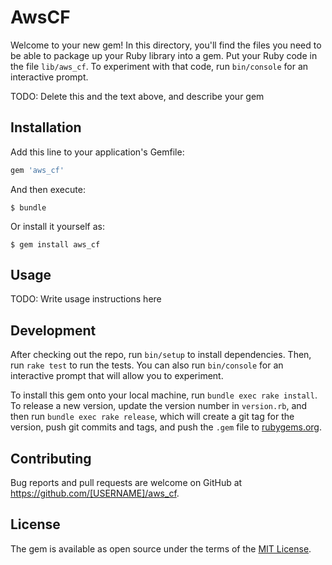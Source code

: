 # AwsCF

Welcome to your new gem! In this directory, you'll find the files you need to be able to package up your Ruby library into a gem. Put your Ruby code in the file `lib/aws_cf`. To experiment with that code, run `bin/console` for an interactive prompt.

TODO: Delete this and the text above, and describe your gem

## Installation

Add this line to your application's Gemfile:

```ruby
gem 'aws_cf'
```

And then execute:

    $ bundle

Or install it yourself as:

    $ gem install aws_cf

## Usage

TODO: Write usage instructions here

## Development

After checking out the repo, run `bin/setup` to install dependencies. Then, run `rake test` to run the tests. You can also run `bin/console` for an interactive prompt that will allow you to experiment.

To install this gem onto your local machine, run `bundle exec rake install`. To release a new version, update the version number in `version.rb`, and then run `bundle exec rake release`, which will create a git tag for the version, push git commits and tags, and push the `.gem` file to [rubygems.org](https://rubygems.org).

## Contributing

Bug reports and pull requests are welcome on GitHub at https://github.com/[USERNAME]/aws_cf.


## License

The gem is available as open source under the terms of the [MIT License](http://opensource.org/licenses/MIT).

